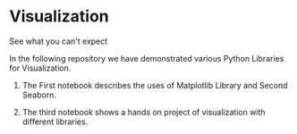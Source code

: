 # Visualization
See what you can't expect

In the following repository we have demonstrated various Python Libraries for Visualization.

1) The First notebook describes the uses of Matplotlib Library and Second Seaborn.

2) The third notebook shows a hands on project of visualization with different libraries.
